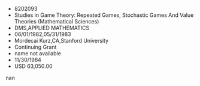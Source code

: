 
* 8202093
* Studies in Game Theory: Repeated Games, Stochastic Games And Value Theories (Mathematical Sciences)
* DMS,APPLIED MATHEMATICS
* 06/01/1982,05/31/1983
* Mordecai Kurz,CA,Stanford University
* Continuing Grant
*   name not available
* 11/30/1984
* USD 63,050.00

nan
